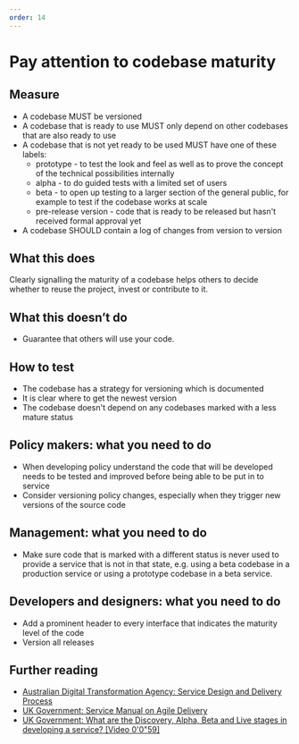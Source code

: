 ```yaml
---
order: 14
---
```

# Pay attention to codebase maturity

## Measure

* A codebase MUST be versioned
* A codebase that is ready to use MUST only depend on other codebases that are also ready to use
* A codebase that is not yet ready to be used MUST have one of these labels:
    * prototype - to test the look and feel as well as to prove the concept of the technical possibilities internally
    * alpha - to do guided tests with a limited set of users
    * beta - to open up testing to a larger section of the general public, for example  to test if the codebase works at scale
    * pre-release version - code that is ready to be released but hasn't received formal approval yet
* A codebase SHOULD contain a log of changes from version to version


## What this does

Clearly signalling the maturity of a codebase helps others to decide whether to reuse the project, invest or contribute to it.

## What this doesn’t do

* Guarantee that others will use your code.

## How to test

* The codebase has a strategy for versioning which is documented
* It is clear where to get the newest version
* The codebase doesn't depend on any codebases marked with a less mature status

## Policy makers: what you need to do

* When developing policy understand the code that will be developed needs to be tested and improved before being able to be put in to service
* Consider versioning policy changes, especially when they trigger new versions of the source code

## Management: what you need to do

* Make sure code that is marked with a different status is never used to provide a service that is not in that state, e.g. using a beta codebase in a production service or using a prototype codebase in a beta service.

## Developers and designers: what you need to do

* Add a prominent header to every interface that indicates the maturity level of the code
* Version all releases

## Further reading

* [Australian Digital Transformation Agency: Service Design and Delivery Process](https://guides.service.gov.au/topics/service-design-delivery-process/)
* [UK Government: Service Manual on Agile Delivery](https://www.gov.uk/service-manual/agile-delivery)
* [UK Government: What are the Discovery, Alpha, Beta and Live stages in developing a service? [Video 0'0"59]](https://www.youtube.com/watch?v=_cyI7DMhgYc)

